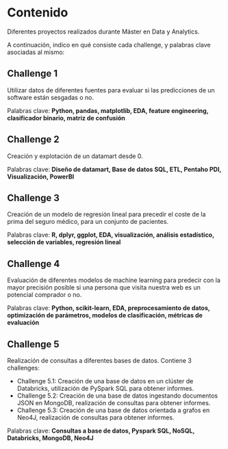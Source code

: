 # Contenido
Diferentes proyectos realizados durante Máster en Data y Analytics.

A continuación, indico en qué consiste cada challenge, y palabras clave asociadas al mismo:

## Challenge 1
Utilizar datos de diferentes fuentes para evaluar si las predicciones de un software están sesgadas o no.

Palabras clave: **Python, pandas, matplotlib, EDA, feature engineering, clasificador binario, matriz de confusión**

##  Challenge 2
Creación y explotación de un datamart desde 0.

Palabras clave: **Diseño de datamart, Base de datos SQL, ETL, Pentaho PDI, Visualización, PowerBI**

## Challenge 3
Creación de un modelo de regresión lineal para precedir el coste de la prima del seguro médico, para un conjunto de pacientes.

Palabras clave: **R, dplyr, ggplot, EDA, visualización, análisis estadístico, selección de variables, regresión lineal**

##  Challenge 4
Evaluación de diferentes modelos de machine learning para predecir con la mayor precisión posible si una persona que visita nuestra web es un potencial comprador o no.

Palabras clave: **Python, scikit-learn, EDA, preprocesamiento de datos, optimización de parámetros, modelos de clasificación, métricas de evaluación**

##  Challenge 5
Realización de consultas a diferentes bases de datos. Contiene 3 challenges:
- Challenge 5.1: Creación de una base de datos en un clúster de Databricks, utilización de PySpark SQL para obtener informes.
- Challenge 5.2: Creación de una base de datos ingestando documentos JSON en MongoDB, realización de consultas para obtener informes.
- Challenge 5.3: Creación de una base de datos orientada a grafos en Neo4J, realización de consultas para obtener informes.

Palabras clave: **Consultas a base de datos, Pyspark SQL, NoSQL, Databricks, MongoDB, Neo4J**
